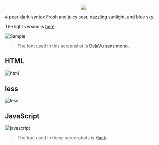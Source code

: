 
<p align="center"><img src="http://i.imgur.com/lhG27Le.png"/></p>
# pear-dark-syntax
Fresh and juicy pear, dazzling sunlight, and blue sky.

The light version is [here](https://atom.io/themes/pear-syntax)

![Sample](http://i.imgur.com/oxE0JpV.png)
> The font used in this screenshot is [DejaVu sans mono](http://dejavu-fonts.org/wiki/Main_Page).

## HTML
![html](http://i.imgur.com/ncVUhdY.png)

## less
![less](http://i.imgur.com/7wNjsX2.png)

## JavaScript
![javascript](http://i.imgur.com/oIP1KNS.png)
> The font used in these screenshots is [Hack](http://sourcefoundry.org/hack/).
